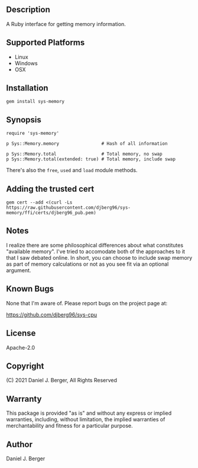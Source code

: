 ## Description
A Ruby interface for getting memory information.

## Supported Platforms
* Linux
* Windows
* OSX

## Installation
`gem install sys-memory`

## Synopsis
```
require 'sys-memory'

p Sys::Memory.memory                # Hash of all information

p Sys::Memory.total                 # Total memory, no swap
p Sys::Memory.total(extended: true) # Total memory, include swap
```

There's also the `free`, `used` and `load` module methods.

## Adding the trusted cert
`gem cert --add <(curl -Ls https://raw.githubusercontent.com/djberg96/sys-memory/ffi/certs/djberg96_pub.pem)`

## Notes
I realize there are some philosophical differences about what constitutes
"available memory". I've tried to accomodate both of the approaches to it
that I saw debated online. In short, you can choose to include swap memory
as part of memory calculations or not as you see fit via an optional argument.

## Known Bugs
None that I'm aware of. Please report bugs on the project page at:

https://github.com/djberg96/sys-cpu

## License
Apache-2.0

## Copyright
(C) 2021 Daniel J. Berger, All Rights Reserved

## Warranty
This package is provided "as is" and without any express or
implied warranties, including, without limitation, the implied
warranties of merchantability and fitness for a particular purpose.

## Author
Daniel J. Berger
